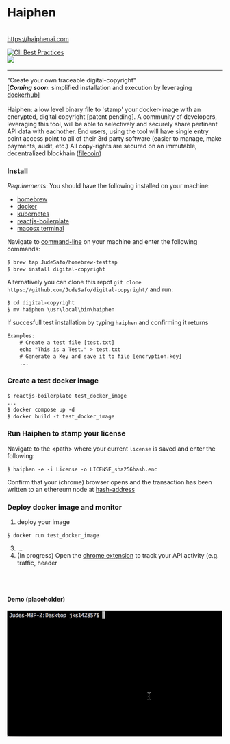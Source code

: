 # Haiphen 
<br>https://haiphenai.com<br> 

[![CII Best Practices](https://bestpractices.coreinfrastructure.org/projects/569/badge)](https://bestpractices.coreinfrastructure.org/projects/569)<br>
<img src="https://github.com/JudeSafo/digital-copyright/blob/master/logo/Snip20210901_8.png" width="400">

----
"Create your own traceable digital-copyright"<br>
\[**_Coming soon_**: simplified installation and execution by leveraging [dockerhub](https://hub.docker.com/r/jks142857/digital-copyright)\]<br><br>
Haiphen: a low level binary file to 'stamp' your docker-image with an encrypted, digital copyright \[patent pending\]. A community of developers, leveraging this tool, will be able to selectively and securely share pertinent API data with eachother. End users, using the tool will have single entry point access point to all of their 3rd party software (easier to manage, make payments, audit, etc.) All copy-rights are secured on an immutable, decentralized blockhain ([filecoin](https://filecoin.io/))   
   

### Install <a name="install"></a>
*_Requirements_*: You should have the following installed on your machine:
- [homebrew](https://brew.sh/) 
- [docker](https://www.docker.com/get-started)
- [kubernetes](https://minikube.sigs.k8s.io/docs/start/)
- [reactjs-boilerplate](https://www.npmjs.com/package/reactjs-boilerplate)
- [macosx terminal](https://github.com/sickcodes/Docker-OSX) <br>

Navigate to [command-line](https://support.apple.com/guide/terminal/open-or-quit-terminal-apd5265185d-f365-44cb-8b09-71a064a42125/mac) on your machine and enter the following commands:<br>
```
$ brew tap JudeSafo/homebrew-testtap
$ brew install digital-copyright
```
Alternatively you can clone this repot `git clone https://github.com/JudeSafo/digital-copyright/` and run: 
```
$ cd digital-copyright
$ mv haiphen \usr\local\bin\haiphen
```
If succesfull test installation by typing `haiphen` and confirming it returns

```
Examples:
    # Create a test file [test.txt]
    echo "This is a Test." > test.txt
    # Generate a Key and save it to file [encryption.key]
    ...
```
### Create a test docker image <a name="create_docker_image"></a>
```
$ reactjs-boilerplate test_docker_image
...
$ docker compose up -d
$ docker build -t test_docker_image

```
### Run Haiphen to stamp your license <a name="stamp_haiphen_license"></a>

Navigate to the \<path\> where your current `license` is saved and enter the following:
```
$ haiphen -e -i License -o LICENSE_sha256hash.enc
```
Confirm that your (chrome) browser opens and the transaction has been written to an ethereum node at [hash-address](/https://ipfs.infura.io/ipfs/) 

### Deploy docker image and monitor <a name="deploy_docker"></a>
1. deploy your image
```
$ docker run test_docker_image
```
3. ...
4. (In progress) Open the [chrome extension](https://chrome.google.com/webstore/detail/haiphen-an-api-marketplac/klolgapgdelcegmhiklbpacjdaiknimb) to track your API activity (e.g. traffic, header

<br><br>
#### Demo (placeholder)
![demo](logo/main.gif)

